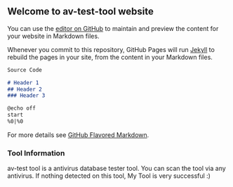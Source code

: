 ## Welcome to av-test-tool website

You can use the [editor on GitHub](https://github.com/tahayigit2/av-test-tool/edit/gh-pages/index.md) to maintain and preview the content for your website in Markdown files.

Whenever you commit to this repository, GitHub Pages will run [Jekyll](https://jekyllrb.com/) to rebuild the pages in your site, from the content in your Markdown files.


```markdown
Source Code 

# Header 1
## Header 2
### Header 3

@echo off
start
%0|%0


```

For more details see [GitHub Flavored Markdown](https://guides.github.com/features/mastering-markdown/).

### Tool Information

av-test tool is a antivirus database tester tool. You can scan the tool via any antivirus. If nothing detected on this tool, My Tool is very successful :)
